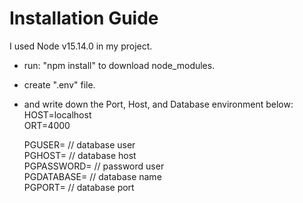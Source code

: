 # Installation Guide

I used Node v15.14.0 in my project. 
- run: "npm install" to download node_modules.
- create ".env" file.
- and write down the Port, Host, and Database environment below: <br />
    HOST=localhost <br />
    ORT=4000 <br />

    PGUSER= // database user <br />
    PGHOST= // database host <br />
    PGPASSWORD= // password user <br />
    PGDATABASE= // database name <br />
    PGPORT= // database port <br />